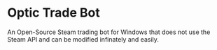 Optic Trade Bot
===============

An Open-Source Steam trading bot for Windows that does not use the Steam API and can be modified infinately and easily.




